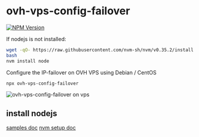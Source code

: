# ovh-vps-config-failover

[![NPM Version](https://img.shields.io/npm/v/ovh-vps-config-failover.svg?style=flat)](https://www.npmjs.org/package/ovh-vps-config-failover)

If nodejs is not installed:
```bash
wget -qO- https://raw.githubusercontent.com/nvm-sh/nvm/v0.35.2/install.sh | bash
bash
nvm install node
```

Configure the IP-failover on OVH VPS using Debian / CentOS

```bash
npx ovh-vps-config-failover
```

![ovh-vps-config-failover on vps](https://github.com/UrielCh/api-ovh-node/blob/master/samples/ressources/ovh-vps-config-failover.gif?raw=true "preview")

## install nodejs

[samples doc](https://github.com/UrielCh/api-ovh-node/blob/master/samples/README.md)
[nvm setup doc](https://github.com/nvm-sh/nvm)
